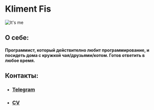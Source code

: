 # Kliment Fis

![It's me](https://i.pinimg.com/originals/68/6e/46/686e46b6844be0b1ee41d2f493a3f328.jpg)

## О себе:
#### Программист, который действително любит программирование, и посидеть дома с кружкой чая/друзьями/котом. Готов ответить в любое время.

## Контакты:
- ### [Telegram](t.me/KlimentFis)
- ### [CV](https://hh.ru/resume/aed9097bff088a6ee40039ed1f3871554d344e)
